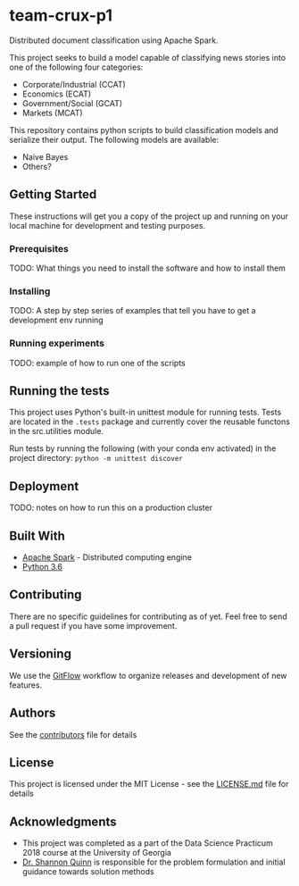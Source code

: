 # team-crux-p1

Distributed document classification using Apache Spark.

This project seeks to build a model capable of classifying news stories into one of the following four categories:
* Corporate/Industrial (CCAT)
* Economics (ECAT)
* Government/Social (GCAT)
* Markets (MCAT)

This repository contains python scripts to build classification models and serialize their output.  The following models
are available:
* Naive Bayes
* Others?  <!--- TODO -->

## Getting Started

These instructions will get you a copy of the project up and running on your local machine for development and testing 
purposes.

### Prerequisites

TODO: What things you need to install the software and how to install them

### Installing

TODO: A step by step series of examples that tell you have to get a development env running

### Running experiments

TODO: example of how to run one of the scripts

## Running the tests

This project uses Python's built-in unittest module for running tests.
Tests are located in the `.tests` package and currently cover the reusable functons in the src.utilities module.

Run tests by running the following (with your conda env activated) in the project directory:
```python -m unittest discover```


## Deployment

TODO: notes on how to run this on a production cluster

## Built With

* [Apache Spark](https://spark.apache.org/) - Distributed computing engine
* [Python 3.6](https://www.python.org/)

## Contributing

There are no specific guidelines for contributing as of yet.  Feel free to send a pull request if you have
some improvement.

## Versioning

We use the [GitFlow](https://www.atlassian.com/git/tutorials/comparing-workflows/gitflow-workflow) 
workflow to organize releases and development of new features.

## Authors

See the [contributors](https://github.com/dsp-uga/team-crux-p1/contributors.md) file for details

## License

This project is licensed under the MIT License - see the [LICENSE.md](LICENSE) file for details

## Acknowledgments

* This project was completed as a part of the Data Science Practicum 2018 course at the University of Georgia
* [Dr. Shannon Quinn](https://github.com/magsol)
 is responsible for the problem formulation and initial guidance towards solution methods


